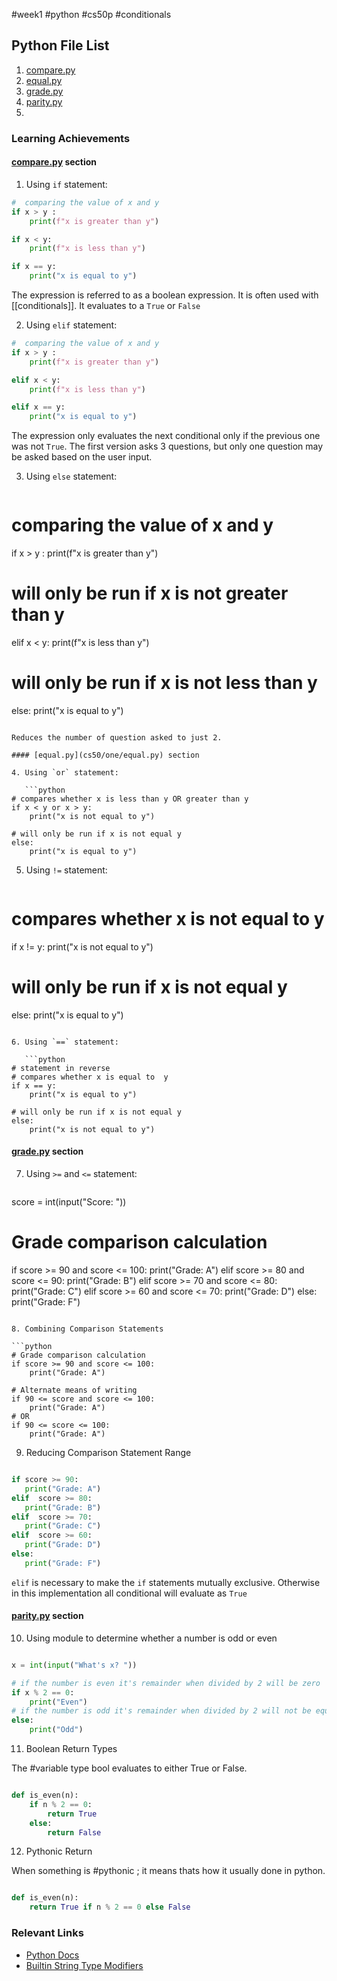 #week1 #python #cs50p #conditionals

## Python File List

1. [compare.py](cs50/one/compare.py)
2. [equal.py](cs50/one/equal.py)
3. [grade.py](cs50/one/grade.py)
4. [parity.py](cs50/one/parity.py)
5. 

### Learning Achievements

#### [compare.py](cs50/one/compare.py) section

1. Using `if` statement:

``` python
#  comparing the value of x and y
if x > y :
	print(f"x is greater than y")

if x < y:
	print(f"x is less than y")

if x == y:
	print("x is equal to y")
```

The expression is referred to as a boolean expression. It is often used with [[conditionals]]. It evaluates to a `True` or `False` 

2. Using `elif` statement:

``` python
#  comparing the value of x and y
if x > y :
	print(f"x is greater than y")

elif x < y:
	print(f"x is less than y")

elif x == y:
	print("x is equal to y")
```

The expression only evaluates the next conditional only if the previous one was not `True`. The first version asks 3 questions, but only one question may be asked based on the user input.

3. Using `else` statement:
   
   ```python
#  comparing the value of x and y
if x > y :
    print(f"x is greater than y")

# will only be run if x is not greater than y
elif x < y:
    print(f"x is less than y")
    
# will only be run if x is not less than y 
else:
    print("x is equal to y")
```

Reduces the number of question asked to just 2.

#### [equal.py](cs50/one/equal.py) section

4. Using `or` statement:
   
   ```python
# compares whether x is less than y OR greater than y
if x < y or x > y:
    print("x is not equal to y")    
    
# will only be run if x is not equal y 
else:
    print("x is equal to y")
```

5. Using `!=` statement:
   
   ```python
# compares whether x is not equal to  y
if x != y:
    print("x is not equal to y")    
    
# will only be run if x is not equal y 
else:
    print("x is equal to y")
```

6. Using `==` statement:
   
   ```python
# statement in reverse
# compares whether x is equal to  y
if x == y:
    print("x is equal to y")    
    
# will only be run if x is not equal y 
else:
    print("x is not equal to y")
```

#### [grade.py](cs50/one/grade.py) section

7. Using `>=` and `<=` statement:
   
   ```python
score = int(input("Score: "))

# Grade comparison calculation
if score >= 90 and score <= 100:
    print("Grade: A")
elif score >= 80 and score <= 90:
    print("Grade: B")
elif score >= 70 and score <= 80:
    print("Grade: C")
elif score >= 60 and score <= 70:
    print("Grade: D")
else:
    print("Grade: F")
```

8. Combining Comparison Statements

```python 
# Grade comparison calculation
if score >= 90 and score <= 100:
    print("Grade: A")

# Alternate means of writing 
if 90 <= score and score <= 100:
    print("Grade: A")
# OR
if 90 <= score <= 100:
    print("Grade: A") 
```

9. Reducing Comparison Statement Range
   
 ```python 

if score >= 90:
    print("Grade: A")
elif  score >= 80:
    print("Grade: B")
elif  score >= 70:
    print("Grade: C")
elif  score >= 60:
    print("Grade: D")
else:
    print("Grade: F")


```

`elif` is necessary to make the `if` statements mutually exclusive. Otherwise in this implementation all conditional will evaluate as `True` 

#### [parity.py](cs50/one/parity.py) section

10.  Using module to determine whether a number is odd or even
```python 

x = int(input("What's x? "))

# if the number is even it's remainder when divided by 2 will be zero
if x % 2 == 0:
    print("Even")
# if the number is odd it's remainder when divided by 2 will not be equal to zero
else: 
    print("Odd")

```

11.  Boolean Return Types

The #variable type bool evaluates to either True or False.

```python 

def is_even(n):
    if n % 2 == 0:
        return True
    else: 
        return False

```

12. Pythonic Return 

When something is #pythonic ; it means thats how it usually done in python.
```python

def is_even(n):
    return True if n % 2 == 0 else False

```
### Relevant Links
- [Python Docs](https://docs.python.org)
- [Builtin String Type Modifiers](https://docs.python.org/3/library/stdtypes.html#string-methods)
